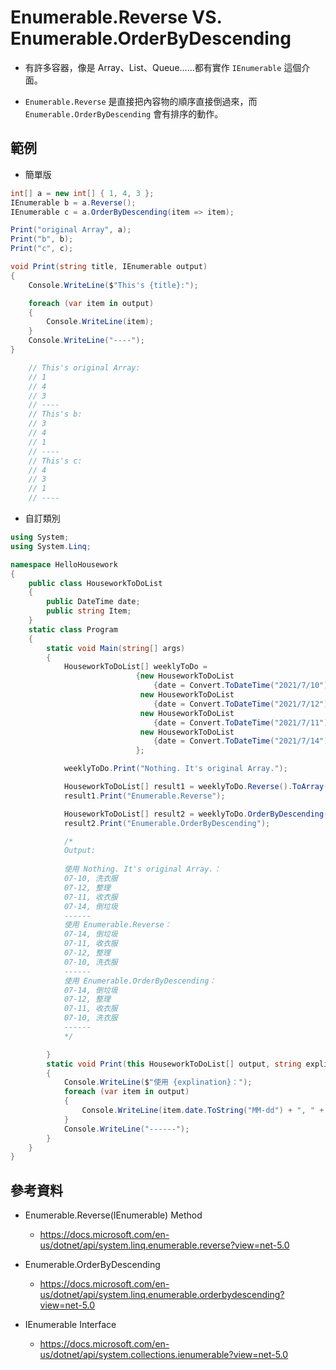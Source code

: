 # Enumerable.Reverse VS. Enumerable.OrderByDescending

* 有許多容器，像是 Array、List、Queue......都有實作 `IEnumerable` 這個介面。

* `Enumerable.Reverse` 是直接把內容物的順序直接倒過來，而 `Enumerable.OrderByDescending` 會有排序的動作。

## 範例

* 簡單版

```cs
int[] a = new int[] { 1, 4, 3 };
IEnumerable b = a.Reverse();
IEnumerable c = a.OrderByDescending(item => item);

Print("original Array", a);
Print("b", b);
Print("c", c);

void Print(string title, IEnumerable output)
{
    Console.WriteLine($"This's {title}:");

    foreach (var item in output)
    {
        Console.WriteLine(item);
    }
    Console.WriteLine("----");
}

    // This's original Array:
    // 1
    // 4
    // 3
    // ----
    // This's b:
    // 3
    // 4
    // 1
    // ----
    // This's c:
    // 4
    // 3
    // 1
    // ----
```

* 自訂類別
```cs
using System;
using System.Linq;

namespace HelloHousework
{
    public class HouseworkToDoList
    {
        public DateTime date;
        public string Item;
    }
    static class Program
    {
        static void Main(string[] args)
        {
            HouseworkToDoList[] weeklyToDo =
                            {new HouseworkToDoList
                                {date = Convert.ToDateTime("2021/7/10"), Item = "洗衣服"},
                             new HouseworkToDoList
                                {date = Convert.ToDateTime("2021/7/12"), Item = "整理"},
                             new HouseworkToDoList
                                {date = Convert.ToDateTime("2021/7/11"), Item = "收衣服"},
                             new HouseworkToDoList
                                {date = Convert.ToDateTime("2021/7/14"), Item = "倒垃圾"}
                            };

            weeklyToDo.Print("Nothing. It's original Array.");

            HouseworkToDoList[] result1 = weeklyToDo.Reverse().ToArray();
            result1.Print("Enumerable.Reverse");

            HouseworkToDoList[] result2 = weeklyToDo.OrderByDescending(subject => subject.date).ToArray();
            result2.Print("Enumerable.OrderByDescending");

            /*
            Output:
            
            使用 Nothing. It's original Array.：
            07-10, 洗衣服
            07-12, 整理
            07-11, 收衣服
            07-14, 倒垃圾
            ------
            使用 Enumerable.Reverse：
            07-14, 倒垃圾
            07-11, 收衣服
            07-12, 整理
            07-10, 洗衣服
            ------
            使用 Enumerable.OrderByDescending：
            07-14, 倒垃圾
            07-12, 整理
            07-11, 收衣服
            07-10, 洗衣服
            ------
            */

        }
        static void Print(this HouseworkToDoList[] output, string explination)
        {
            Console.WriteLine($"使用 {explination}：");
            foreach (var item in output)
            {
                Console.WriteLine(item.date.ToString("MM-dd") + ", " + item.Item);
            }
            Console.WriteLine("------");
        }
    }
}
```

## 參考資料

* Enumerable.Reverse<TSource>(IEnumerable<TSource>) Method
  * https://docs.microsoft.com/en-us/dotnet/api/system.linq.enumerable.reverse?view=net-5.0

* Enumerable.OrderByDescending
  * https://docs.microsoft.com/en-us/dotnet/api/system.linq.enumerable.orderbydescending?view=net-5.0

* IEnumerable Interface
  * https://docs.microsoft.com/en-us/dotnet/api/system.collections.ienumerable?view=net-5.0